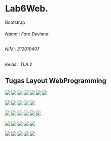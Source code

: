 # Lab6Web.
Bootstrap

###### Nama : Fara Deviana
###### NIM : 312010407
###### Kelas : TI.A.2

## Tugas Layout WebProgramming

![](images/1%20statertemplate.jpg)
![](images/exceptleft2.jpg)
![](images/2%20statertemplate.jpg)
![](images/3%20addcssbs.jpg)
![](images/4%20addlayout.jpg)
![](images/5%20copynavbar.jpg)
![](images/6%20navbarvsc.jpg)


![](images/7%20hasilnavbar.jpg)
![](images/8%20editnavbar.jpg)
![](images/9%20addlayout.jpg)
![](images/9%20addlayoutbrowser.jpg)
![](images/10%20changecolor.jpg)


![](images/11%20changecolorbr.jpg)
![](images/exceptleft.jpg)
![](images/12%20changecolorbr.jpg)
![](images/13%20idhero.jpg)
![](images/13%20idherocss.jpg)
![](images/14%20idheroresult.jpg)


![](images/15%20cssmain.jpg)
![](images/16%20addwidget.jpg)
![](images/17%20addwidget.jpg)
![](images/18%20csswidget.jpg)
![](images/19%20mainhtml.jpg)


![](images/20%20maincss1.jpg)
![](images/21%20maincss2.jpg)
![](images/22%20divider.jpg)
![](images/23%20cssdivider.jpg)
![](images/24%20end.jpg)
